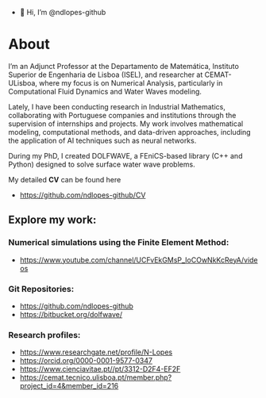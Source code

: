 - 👋 Hi, I’m @ndlopes-github

# About

I’m an Adjunct Professor at the Departamento de Matemática, Instituto Superior de Engenharia de Lisboa (ISEL), and researcher at CEMAT-ULisboa, 
where my focus is on Numerical Analysis, particularly in Computational Fluid Dynamics and Water Waves modeling.

Lately, I have been conducting research in Industrial Mathematics, collaborating with Portuguese companies and institutions through the supervision of internships and projects. My work involves mathematical modeling, computational methods, and data-driven approaches, including the application of AI techniques such as neural networks.

During my PhD, I created DOLFWAVE, a FEniCS-based library (C++ and Python) designed to solve surface water wave problems.

My detailed **CV** can be found here
- https://github.com/ndlopes-github/CV 

## Explore my work:

### Numerical simulations using the Finite Element Method:
- https://www.youtube.com/channel/UCFvEkGMsP_IoCOwNkKcReyA/videos
  

### Git Repositories:
 - https://github.com/ndlopes-github
 - https://bitbucket.org/dolfwave/

### Research profiles:
 - https://www.researchgate.net/profile/N-Lopes
 - https://orcid.org/0000-0001-9577-0347
 - https://www.cienciavitae.pt//pt/3312-D2F4-EF2F
 - https://cemat.tecnico.ulisboa.pt/member.php?project_id=4&member_id=216

<!---
ndlopes-github/ndlopes-github is a ✨ special ✨ repository because its `README.md` (this file) appears on your GitHub profile.
You can click the Preview link to take a look at your changes.
--->
